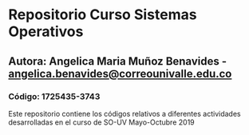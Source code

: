 # Repositorio Curso Sistemas Operativos 
## Autora: Angelica Maria Muñoz Benavides - angelica.benavides@correounivalle.edu.co
### Código: 1725435-3743

Este repositorio contiene los códigos relativos a diferentes actividades 
desarrolladas en el curso de SO-UV Mayo-Octubre 2019

